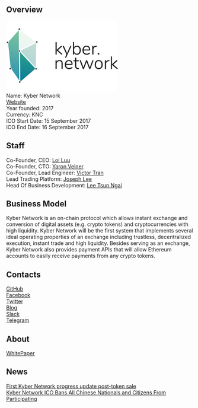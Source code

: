 ## Overview
![ logo](../projects/logo/kyber.png)  
Name: Kyber Network  
[Website](https://kyber.network/)  
Year founded: 2017  
Currency: KNC   
ICO Start Date: 15 September 2017  
ICO End Date: 16 September 2017
## Staff
Co-Founder, CEO: [Loi Luu](../people/loi_luu.md)  
Co-Founder, CTO: [Yaron Velner](../people/yaron_velner.md)  
Co-Founder, Lead Engineer: [Victor Tran](../people/victor_tran.md)  
Lead Trading Platform: [Joseph Lee](../people/joseph_lee.md)  
Head Of Business Development: [Lee Tsun Ngai](../people/lee_ngai.md)   
## Business Model
Kyber Network is an on-chain protocol which allows instant
exchange and conversion of digital assets (e.g. crypto tokens) and cryptocurrencies with high liquidity.
Kyber Network will be the first system that implements several
ideal operating properties of an exchange including trustless, decentralized execution, instant
trade and high liquidity. Besides serving as an exchange, Kyber Network also provides payment
APIs that will allow Ethereum accounts to easily receive payments from any crypto tokens.
## Contacts
[GitHub](https://github.com/kyberNetwork/)   
[Facebook](https://www.facebook.com/kybernetwork)   
[Twitter](https://twitter.com/kybernetwork)  
[Blog](https://blog.kyber.network/)    
[Slack](https://slack.kyber.network/)  
[Telegram](https://t.me/kybernetwork)  
## About
[WhitePaper](https://kyber.network/assets/KyberNetworkWhitepaper.pdf)  
## News
[First Kyber Network progress update post-token sale](../news/kybernetwork_12-10-17.md)  
[Kyber Network ICO Bans All Chinese Nationals and Citizens From Participating](kyber-11-09-2017.md)

